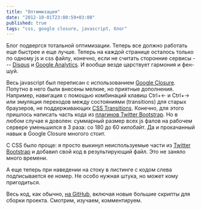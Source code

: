 ```yaml
---
title: "Оптимизация"
date: "2012-10-01T23:00:59+03:00"
published: true
tags: "css, google closure, javascript, блог"
---
```


Блог подвергся тотальной оптимизации. Теперь все должно работать еще быстрее и еще лучше. Теперь на каждой странице осталось только по одному js и css файлу, конечно, если не считать сторонние сервисы --- [Disqus](http://disqus.com/) и [Google Analytics](http://www.google.com/analytics/). И вообще везде царствует гармония и фен-шуй.

Весь javascript был переписан с использованием [Google Closurе](https://developers.google.com/closure/). Попутно в него были внесены мелкие, но приятные дополнения. Например, навигация с помощью комбинаций клавиш Ctrl+← и Ctrl+→ или эмуляция переходов между состояниями (transitions) для старых браузеров, не поддерживающих [CSS Transitions](http://www.w3.org/TR/css3-transitions/). Конечно, для этого пришлось написать часть кода из [плагинов Twitter Bootstrap](http://twitter.github.com/bootstrap/javascript.html). Но в любом случае я доволен: суммарный размер всех js фалов на рабочем сервере уменьшился в 3 раза: со 180 до 60 килобайт. Да и прокачанный навык в Google Closure многого стоит.

С CSS было проще: я просто выкинул неиспользуемые части из [Twitter Bootstrap](http://twitter.github.com/bootstrap/) и добавил свой код в результирующий файл. Это не заняло много времени.

А еще теперь при наведении на стоку в листинге с кодом слева подписывается ее номер. Не особо нужная штука, но может кому пригодиться.

Весь код, как обычно, [на GitHub](https://github.com/dikmax/haskell-blog), включая новые большие скрипты для сборки проекта. Смотрим, изучаем, комментируем.

